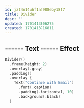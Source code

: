 ```yaml
---
id: jzt4n14uhf1nf988eby18f7
title: Divider
desc: ''
updated: 1701413806275
created: 1701413716811
---
```


## ------ Text ------ Effect

```swift
Divider()
  .frame(height: 2)
  .overlay(.gray)
  .padding()
  .overlay {
    Text("Continue with Email")
      .font(.caption)
      .padding(.horizontal, 10)
      .background(.black)
  }
```